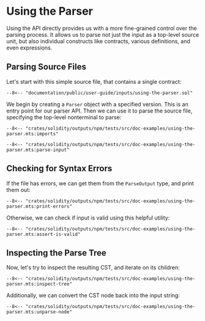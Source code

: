 # Using the Parser

Using the API directly provides us with a more fine-grained control over the parsing process. It allows us to parse not just the input as a top-level source unit, but also individual constructs like contracts, various definitions, and even expressions.

## Parsing Source Files

Let's start with this simple source file, that contains a single contract:

```solidity title="input.sol"
--8<-- "documentation/public/user-guide/inputs/using-the-parser.sol"
```

We begin by creating a `Parser` object with a specified version. This is an entry point for our parser API.
Then we can use it to parse the source file, specifying the top-level nonterminal to parse:

```{ .ts }
--8<-- "crates/solidity/outputs/npm/tests/src/doc-examples/using-the-parser.mts:imports"

--8<-- "crates/solidity/outputs/npm/tests/src/doc-examples/using-the-parser.mts:parse-input"
```

## Checking for Syntax Errors

If the file has errors, we can get them from the `ParseOutput` type, and print them out:

```{ .ts }
--8<-- "crates/solidity/outputs/npm/tests/src/doc-examples/using-the-parser.mts:print-errors"
```

Otherwise, we can check if input is valid using this helpful utility:

```{ .ts }
--8<-- "crates/solidity/outputs/npm/tests/src/doc-examples/using-the-parser.mts:assert-is-valid"
```

## Inspecting the Parse Tree

Now, let's try to inspect the resulting CST, and iterate on its children:

```{ .ts }
--8<-- "crates/solidity/outputs/npm/tests/src/doc-examples/using-the-parser.mts:inspect-tree"
```

Additionally, we can convert the CST node back into the input string:

```{ .ts }
--8<-- "crates/solidity/outputs/npm/tests/src/doc-examples/using-the-parser.mts:unparse-node"
```
